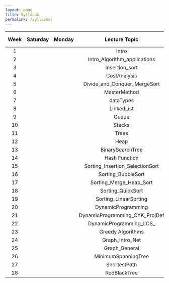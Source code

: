 ```yaml
---
layout: page
title: Syllabus
permalink: /syllabus/
---
```

<!-- 1. Algorithm Analysis Methods: Growth Function, Step Counting, Recursive Relationships and Solving Methods (Guessing and Induction, Repeating with Placement and Using the Theorem), Predictive Analysis

2. Types of lists (one-way, double-sided, global, queue and stack lists): Different actions on lists, using real and index pointers, implementing different lists problems (working with mathematical expressions, garbage collection) , Integration sorting)

3. Trees: Initial Definitions, Phrase Tree, Different Tree Implementation, Tree Induction, Survey
Keywords: Structural induction, Binary tree, Various functions on Phrase tree, Transformations
Various expressions together, Terry, binary search tree

4. Tangle Method: Chain Tangle, Global, Open

5. Statistical sorting and ranking: Lower bound, Decision tree, Linear sorting (Counting, Baseline and Sorting), Rapid bucket sorting, Pyramid sorting, Statistical rank, External sorting

6. Advanced Data Structure: Separate Sets, Red-Black Trees, Statistical Rank Tree, Interval Tree-VL, B-Tree -->

<!-- 1. Intro

2. Complexity

3. Data Structure

4. Trees

5. Dynamic Programming

6. Sorting

7. Hash Functions

8. Greedy Algorithm

9. Misc Graph/Tree Algorithms -->

<!-- ![an image alt text]({{babakbehkamkia.github.io/DATA_STRUCTURE/}}/images/syllabus.png) -->

<table>
  <thead>
    <tr>
      <th style="text-align: center">Week</th>
      <th style="text-align: center">Saturday</th>
      <th style="text-align: center">Monday</th>
      <th style="text-align: center">Lecture Topic</th>
      <th style="text-align: center">HW Topic</th>
      <th style="text-align: center">HW Release</th>
      <th>Occasion</th>
    </tr>
  </thead>
  <tbody>
    <tr>
      <td style="text-align: center">1</td>
      <td style="text-align: center">&nbsp;</td>
      <td style="text-align: center">&nbsp;</td>
      <td style="text-align: center">Intro</td>
      <td style="text-align: center">&nbsp;</td>
      <td style="text-align: center">&nbsp;</td>
      <td>&nbsp;</td>
    </tr>
    <tr>
      <td style="text-align: center">2</td>
      <td style="text-align: center">&nbsp;</td>
      <td style="text-align: center">&nbsp;</td>
      <td style="text-align: center">Intro_Algorithm_applications</td>
      <td style="text-align: center">&nbsp;</td>
      <td style="text-align: center">&nbsp;</td>
      <td>&nbsp;</td>
    </tr>
    <tr>
      <td style="text-align: center">3</td>
      <td style="text-align: center">&nbsp;</td>
      <td style="text-align: center">&nbsp;</td>
      <td style="text-align: center">Insertion_sort</td>
      <td style="text-align: center">&nbsp;</td>
      <td style="text-align: center">&nbsp;</td>
      <td>&nbsp;</td>
    </tr>
    <tr>
      <td style="text-align: center">4</td>
      <td style="text-align: center">&nbsp;</td>
      <td style="text-align: center">&nbsp;</td>
      <td style="text-align: center">CostAnalysis</td>
      <td style="text-align: center">&nbsp;</td>
      <td style="text-align: center">&nbsp;</td>
      <td>&nbsp;</td>
    </tr>
    <tr>
      <td style="text-align: center">5</td>
      <td style="text-align: center">&nbsp;</td>
      <td style="text-align: center">&nbsp;</td>
      <td style="text-align: center">Divide_and_Conquer_MergeSort</td>
      <td style="text-align: center">&nbsp;</td>
      <td style="text-align: center">&nbsp;</td>
      <td>&nbsp;</td>
    </tr>
    <tr>
      <td style="text-align: center">6</td>
      <td style="text-align: center">&nbsp;</td>
      <td style="text-align: center">&nbsp;</td>
      <td style="text-align: center">MasterMethod</td>
      <td style="text-align: center">&nbsp;</td>
      <td style="text-align: center">&nbsp;</td>
      <td>&nbsp;</td>
    </tr>
    <tr>
      <td style="text-align: center">7</td>
      <td style="text-align: center">&nbsp;</td>
      <td style="text-align: center">&nbsp;</td>
      <td style="text-align: center">dataTypes</td>
      <td style="text-align: center">&nbsp;</td>
      <td style="text-align: center">&nbsp;</td>
      <td>&nbsp;</td>
    </tr>
    <tr>
      <td style="text-align: center">8</td>
      <td style="text-align: center">&nbsp;</td>
      <td style="text-align: center">&nbsp;</td>
      <td style="text-align: center">LinkedList</td>
      <td style="text-align: center">&nbsp;</td>
      <td style="text-align: center">&nbsp;</td>
      <td>&nbsp;</td>
    </tr>
    <tr>
      <td style="text-align: center">9</td>
      <td style="text-align: center">&nbsp;</td>
      <td style="text-align: center">&nbsp;</td>
      <td style="text-align: center">Queue</td>
      <td style="text-align: center">&nbsp;</td>
      <td style="text-align: center">&nbsp;</td>
      <td>&nbsp;</td>
    </tr>
    <tr>
      <td style="text-align: center">10</td>
      <td style="text-align: center">&nbsp;</td>
      <td style="text-align: center">&nbsp;</td>
      <td style="text-align: center">Stacks</td>
      <td style="text-align: center">&nbsp;</td>
      <td style="text-align: center">&nbsp;</td>
      <td>&nbsp;</td>
    </tr>
    <tr>
      <td style="text-align: center">11</td>
      <td style="text-align: center">&nbsp;</td>
      <td style="text-align: center">&nbsp;</td>
      <td style="text-align: center">Trees</td>
      <td style="text-align: center">&nbsp;</td>
      <td style="text-align: center">&nbsp;</td>
      <td>&nbsp;</td>
    </tr>
    <tr>
      <td style="text-align: center">12</td>
      <td style="text-align: center">&nbsp;</td>
      <td style="text-align: center">&nbsp;</td>
      <td style="text-align: center">Heap</td>
      <td style="text-align: center">&nbsp;</td>
      <td style="text-align: center">&nbsp;</td>
      <td>&nbsp;</td>
    </tr>
    <tr>
      <td style="text-align: center">13</td>
      <td style="text-align: center">&nbsp;</td>
      <td style="text-align: center">&nbsp;</td>
      <td style="text-align: center">BinarySearchTree</td>
      <td style="text-align: center">&nbsp;</td>
      <td style="text-align: center">&nbsp;</td>
      <td>&nbsp;</td>
    </tr>
    <tr>
      <td style="text-align: center">14</td>
      <td style="text-align: center">&nbsp;</td>
      <td style="text-align: center">&nbsp;</td>
      <td style="text-align: center">Hash Function</td>
      <td style="text-align: center">&nbsp;</td>
      <td style="text-align: center">&nbsp;</td>
      <td>&nbsp;</td>
    </tr>
    <tr>
      <td style="text-align: center">15</td>
      <td style="text-align: center">&nbsp;</td>
      <td style="text-align: center">&nbsp;</td>
      <td style="text-align: center">Sorting_Insertion_SelectionSort</td>
      <td style="text-align: center">&nbsp;</td>
      <td style="text-align: center">&nbsp;</td>
      <td>&nbsp;</td>
    </tr>
    <tr>
      <td style="text-align: center">16</td>
      <td style="text-align: center">&nbsp;</td>
      <td style="text-align: center">&nbsp;</td>
      <td style="text-align: center">Sorting_BubbleSort</td>
      <td style="text-align: center">&nbsp;</td>
      <td style="text-align: center">&nbsp;</td>
      <td>&nbsp;</td>
    </tr>
    <tr>
      <td style="text-align: center">17</td>
      <td style="text-align: center">&nbsp;</td>
      <td style="text-align: center">&nbsp;</td>
      <td style="text-align: center">Sorting_Merge_Heap_Sort</td>
      <td style="text-align: center">&nbsp;</td>
      <td style="text-align: center">&nbsp;</td>
      <td>&nbsp;</td>
    </tr>
    <tr>
      <td style="text-align: center">18</td>
      <td style="text-align: center">&nbsp;</td>
      <td style="text-align: center">&nbsp;</td>
      <td style="text-align: center">Sorting_QuickSort</td>
      <td style="text-align: center">&nbsp;</td>
      <td style="text-align: center">&nbsp;</td>
      <td>&nbsp;</td>
    </tr>
    <tr>
      <td style="text-align: center">19</td>
      <td style="text-align: center">&nbsp;</td>
      <td style="text-align: center">&nbsp;</td>
      <td style="text-align: center">Sorting_LinearSorting</td>
      <td style="text-align: center">&nbsp;</td>
      <td style="text-align: center">&nbsp;</td>
      <td>&nbsp;</td>
    </tr>
    <tr>
      <td style="text-align: center">20</td>
      <td style="text-align: center">&nbsp;</td>
      <td style="text-align: center">&nbsp;</td>
      <td style="text-align: center">DynamicProgramming</td>
      <td style="text-align: center">&nbsp;</td>
      <td style="text-align: center">&nbsp;</td>
      <td>&nbsp;</td>
    </tr>
    <tr>
      <td style="text-align: center">21</td>
      <td style="text-align: center">&nbsp;</td>
      <td style="text-align: center">&nbsp;</td>
      <td style="text-align: center">DynamicProgramming_CYK_ProjDef</td>
      <td style="text-align: center">&nbsp;</td>
      <td style="text-align: center">&nbsp;</td>
      <td>&nbsp;</td>
    </tr>
    <tr>
      <td style="text-align: center">22</td>
      <td style="text-align: center">&nbsp;</td>
      <td style="text-align: center">&nbsp;</td>
      <td style="text-align: center">DynamicProgramming_LCS_</td>
      <td style="text-align: center">&nbsp;</td>
      <td style="text-align: center">&nbsp;</td>
      <td>&nbsp;</td>
    </tr>
    <tr>
      <td style="text-align: center">23</td>
      <td style="text-align: center">&nbsp;</td>
      <td style="text-align: center">&nbsp;</td>
      <td style="text-align: center">Greedy Algorithms</td>
      <td style="text-align: center">&nbsp;</td>
      <td style="text-align: center">&nbsp;</td>
      <td>&nbsp;</td>
    </tr>
    <tr>
      <td style="text-align: center">24</td>
      <td style="text-align: center">&nbsp;</td>
      <td style="text-align: center">&nbsp;</td>
      <td style="text-align: center">Graph_Intro_Net</td>
      <td style="text-align: center">&nbsp;</td>
      <td style="text-align: center">&nbsp;</td>
      <td>&nbsp;</td>
    </tr>
    <tr>
      <td style="text-align: center">25</td>
      <td style="text-align: center">&nbsp;</td>
      <td style="text-align: center">&nbsp;</td>
      <td style="text-align: center">Graph_General</td>
      <td style="text-align: center">&nbsp;</td>
      <td style="text-align: center">&nbsp;</td>
      <td>&nbsp;</td>
    </tr>
    <tr>
      <td style="text-align: center">26</td>
      <td style="text-align: center">&nbsp;</td>
      <td style="text-align: center">&nbsp;</td>
      <td style="text-align: center">MinimumSpanningTree</td>
      <td style="text-align: center">&nbsp;</td>
      <td style="text-align: center">&nbsp;</td>
      <td>&nbsp;</td>
    </tr>
    <tr>
      <td style="text-align: center">27</td>
      <td style="text-align: center">&nbsp;</td>
      <td style="text-align: center">&nbsp;</td>
      <td style="text-align: center">ShortestPath</td>
      <td style="text-align: center">&nbsp;</td>
      <td style="text-align: center">&nbsp;</td>
      <td>&nbsp;</td>
    </tr>
    <tr>
      <td style="text-align: center">28</td>
      <td style="text-align: center">&nbsp;</td>
      <td style="text-align: center">&nbsp;</td>
      <td style="text-align: center">RedBlackTree</td>
      <td style="text-align: center">&nbsp;</td>
      <td style="text-align: center">&nbsp;</td>
      <td>&nbsp;</td>
    </tr>
  </tbody>
</table>